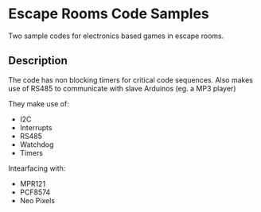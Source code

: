 # Escape Rooms Code Samples

Two sample codes for electronics based games in escape rooms.

## Description

The code has non blocking timers for critical code sequences.
Also makes use of RS485 to communicate with slave Arduinos (eg. a MP3 player)

They make use of:
- I2C
- Interrupts
- RS485
- Watchdog
- Timers

Intearfacing with:
- MPR121
- PCF8574
- Neo Pixels
